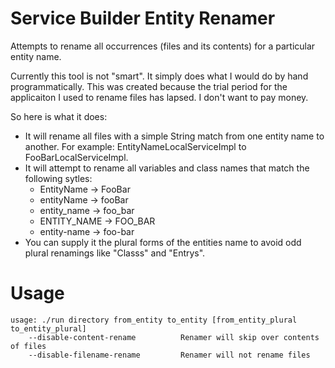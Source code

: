 # Service Builder Entity Renamer
Attempts to rename all occurrences (files and its contents) for a particular entity name.

Currently this tool is not "smart". It simply does what I would do by hand programmatically. This was created because the trial period for the applicaiton I used to rename files has lapsed. I don't want to pay money.

So here is what it does:

* It will rename all files with a simple String match from one entity name to another. For example: EntityNameLocalServiceImpl to FooBarLocalServiceImpl.
* It will attempt to rename all variables and class names that match the following sytles:
  * EntityName -> FooBar
  * entityName -> fooBar
  * entity_name -> foo_bar
  * ENTITY_NAME -> FOO_BAR
  * entity-name -> foo-bar
* You can supply it the plural forms of the entities name to avoid odd plural renamings like "Classs" and "Entrys".

# Usage

```
usage: ./run directory from_entity to_entity [from_entity_plural to_entity_plural]
	--disable-content-rename          Renamer will skip over contents of files
	--disable-filename-rename         Renamer will not rename files
```